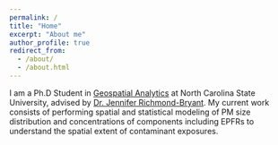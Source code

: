 ```yaml
---
permalink: /
title: "Home"
excerpt: "About me"
author_profile: true
redirect_from: 
  - /about/
  - /about.html
---
```


I am a Ph.D Student in [Geospatial Analytics](https://cnr.ncsu.edu/geospatial/) at North Carolina State University, advised by [Dr. Jennifer Richmond-Bryant](https://cnr.ncsu.edu/geospatial/directory/jennifer-richmond-bryant). My current work consists of performing spatial and statistical modeling of PM size distribution and concentrations of components including EPFRs to understand the spatial extent of contaminant exposures.

